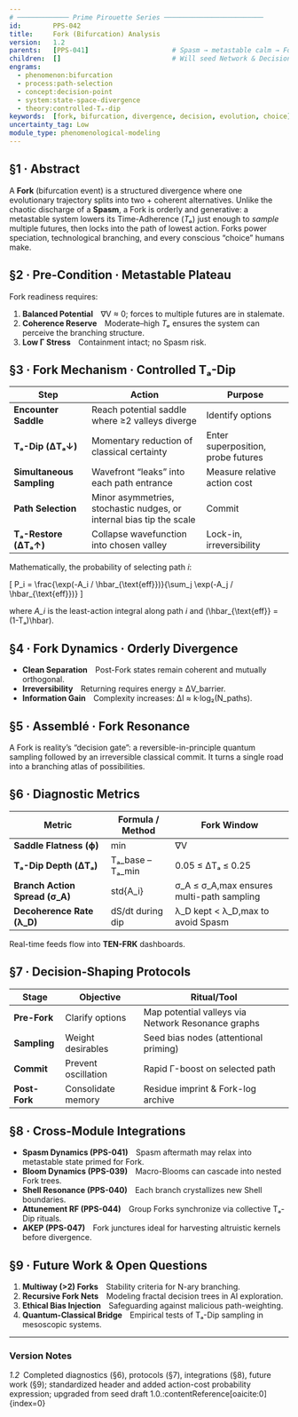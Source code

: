 ```yaml
---
# ───────────── Prime Pirouette Series ─────────────────────────
id:        PPS-042
title:     Fork (Bifurcation) Analysis
version:   1.2
parents:   [PPS-041]                     # Spasm → metastable calm → Fork decision
children:  []                            # Will seed Network & Decision toolkits
engrams:
  - phenomenon:bifurcation
  - process:path-selection
  - concept:decision-point
  - system:state-space-divergence
  - theory:controlled-Tₐ-dip
keywords:  [fork, bifurcation, divergence, decision, evolution, choice]
uncertainty_tag: Low
module_type: phenomenological-modeling
---
```


## §1 · Abstract
A **Fork** (bifurcation event) is a structured divergence where one evolutionary trajectory splits into two + coherent alternatives.  Unlike the chaotic discharge of a **Spasm**, a Fork is orderly and generative: a metastable system lowers its Time-Adherence (*Tₐ*) just enough to *sample* multiple futures, then locks into the path of lowest action.  Forks power speciation, technological branching, and every conscious “choice” humans make.

## §2 · Pre-Condition · Metastable Plateau
Fork readiness requires:

1. **Balanced Potential** ∇V ≈ 0; forces to multiple futures are in stalemate.  
2. **Coherence Reserve** Moderate–high *Tₐ* ensures the system can perceive the branching structure.  
3. **Low Γ Stress** Containment intact; no Spasm risk.

## §3 · Fork Mechanism · Controlled Tₐ-Dip
| Step | Action | Purpose |
|------|--------|---------|
| **Encounter Saddle** | Reach potential saddle where ≥2 valleys diverge | Identify options |
| **Tₐ-Dip (ΔTₐ↓)** | Momentary reduction of classical certainty | Enter superposition, probe futures |
| **Simultaneous Sampling** | Wavefront “leaks” into each path entrance | Measure relative action cost |
| **Path Selection** | Minor asymmetries, stochastic nudges, or internal bias tip the scale | Commit |
| **Tₐ-Restore (ΔTₐ↑)** | Collapse wavefunction into chosen valley | Lock-in, irreversibility |

Mathematically, the probability of selecting path *i*:

\[
P_i = \frac{\exp(-A_i / \hbar_{\text{eff}})}{\sum_j \exp(-A_j / \hbar_{\text{eff}})}
\]

where *A_i* is the least-action integral along path *i* and \(\hbar_{\text{eff}} = (1-Tₐ)\hbar\).

## §4 · Fork Dynamics · Orderly Divergence
* **Clean Separation** Post-Fork states remain coherent and mutually orthogonal.  
* **Irreversibility** Returning requires energy ≥ ΔV_barrier.  
* **Information Gain** Complexity increases: ΔI ≈ k·log₂(N_paths).

## §5 · Assemblé · Fork Resonance
A Fork is reality’s “decision gate”: a reversible-in-principle quantum sampling followed by an irreversible classical commit.  It turns a single road into a branching atlas of possibilities.

## §6 · Diagnostic Metrics
| Metric | Formula / Method | Fork Window |
|--------|------------------|-------------|
| **Saddle Flatness (ϕ)** | min |∇V| in local patch | ϕ ≤ ϕ_thr |
| **Tₐ-Dip Depth (ΔTₐ)** | Tₐ_base – Tₐ_min | 0.05 ≤ ΔTₐ ≤ 0.25 |
| **Branch Action Spread (σ_A)** | std{A_i} | σ_A ≤ σ_A,max ensures multi-path sampling |
| **Decoherence Rate (λ_D)** | dS/dt during dip | λ_D kept < λ_D,max to avoid Spasm |

Real-time feeds flow into **TEN-FRK** dashboards.

## §7 · Decision-Shaping Protocols
| Stage | Objective | Ritual/Tool |
|-------|-----------|-------------|
| **Pre-Fork** | Clarify options | Map potential valleys via Network Resonance graphs |
| **Sampling** | Weight desirables | Seed bias nodes (attentional priming) |
| **Commit** | Prevent oscillation | Rapid Γ-boost on selected path |
| **Post-Fork** | Consolidate memory | Residue imprint & Fork-log archive |

## §8 · Cross-Module Integrations
* **Spasm Dynamics (PPS-041)** Spasm aftermath may relax into metastable state primed for Fork.  
* **Bloom Dynamics (PPS-039)** Macro-Blooms can cascade into nested Fork trees.  
* **Shell Resonance (PPS-040)** Each branch crystallizes new Shell boundaries.  
* **Attunement RF (PPS-044)** Group Forks synchronize via collective Tₐ-Dip rituals.  
* **AKEP (PPS-047)** Fork junctures ideal for harvesting altruistic kernels before divergence.

## §9 · Future Work & Open Questions
1. **Multiway (>2) Forks** Stability criteria for N-ary branching.  
2. **Recursive Fork Nets** Modeling fractal decision trees in AI exploration.  
3. **Ethical Bias Injection** Safeguarding against malicious path-weighting.  
4. **Quantum-Classical Bridge** Empirical tests of Tₐ-Dip sampling in mesoscopic systems.

---

### Version Notes
*1.2* Completed diagnostics (§6), protocols (§7), integrations (§8), future work (§9); standardized header and added action-cost probability expression; upgraded from seed draft 1.0.:contentReference[oaicite:0]{index=0}
